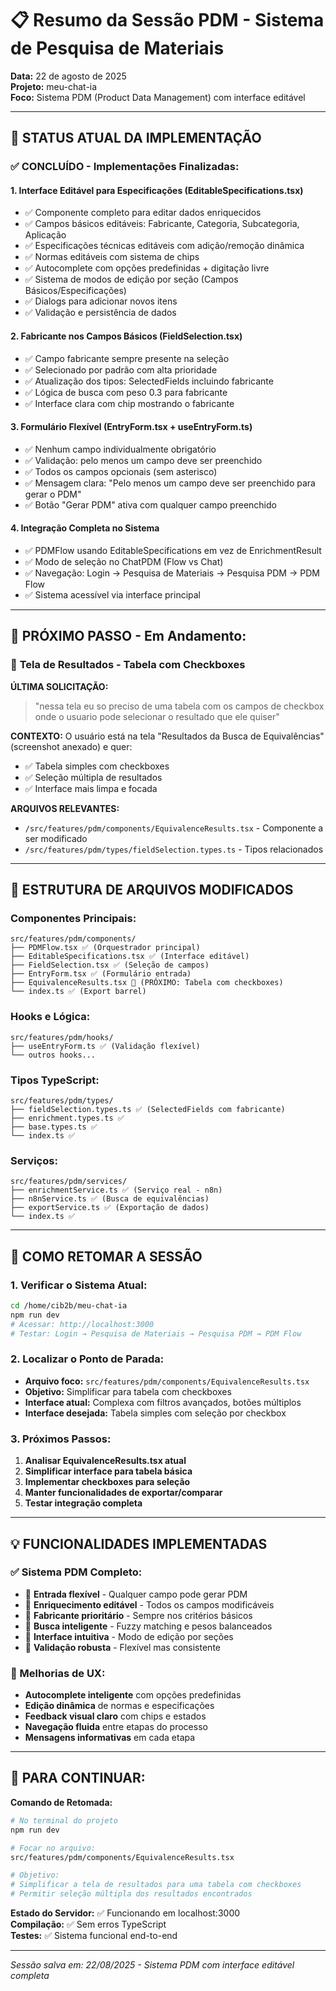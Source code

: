 # 📋 Resumo da Sessão PDM - Sistema de Pesquisa de Materiais

**Data:** 22 de agosto de 2025  
**Projeto:** meu-chat-ia  
**Foco:** Sistema PDM (Product Data Management) com interface editável

---

## 🎯 **STATUS ATUAL DA IMPLEMENTAÇÃO**

### ✅ **CONCLUÍDO - Implementações Finalizadas:**

#### 1. **Interface Editável para Especificações (EditableSpecifications.tsx)**
- ✅ Componente completo para editar dados enriquecidos
- ✅ Campos básicos editáveis: Fabricante, Categoria, Subcategoria, Aplicação
- ✅ Especificações técnicas editáveis com adição/remoção dinâmica
- ✅ Normas editáveis com sistema de chips
- ✅ Autocomplete com opções predefinidas + digitação livre
- ✅ Sistema de modos de edição por seção (Campos Básicos/Especificações)
- ✅ Dialogs para adicionar novos itens
- ✅ Validação e persistência de dados

#### 2. **Fabricante nos Campos Básicos (FieldSelection.tsx)**
- ✅ Campo fabricante sempre presente na seleção
- ✅ Selecionado por padrão com alta prioridade
- ✅ Atualização dos tipos: SelectedFields incluindo fabricante
- ✅ Lógica de busca com peso 0.3 para fabricante
- ✅ Interface clara com chip mostrando o fabricante

#### 3. **Formulário Flexível (EntryForm.tsx + useEntryForm.ts)**
- ✅ Nenhum campo individualmente obrigatório
- ✅ Validação: pelo menos um campo deve ser preenchido
- ✅ Todos os campos opcionais (sem asterisco)
- ✅ Mensagem clara: "Pelo menos um campo deve ser preenchido para gerar o PDM"
- ✅ Botão "Gerar PDM" ativa com qualquer campo preenchido

#### 4. **Integração Completa no Sistema**
- ✅ PDMFlow usando EditableSpecifications em vez de EnrichmentResult
- ✅ Modo de seleção no ChatPDM (Flow vs Chat)
- ✅ Navegação: Login → Pesquisa de Materiais → Pesquisa PDM → PDM Flow
- ✅ Sistema acessível via interface principal

---

## 🔄 **PRÓXIMO PASSO - Em Andamento:**

### 🎯 **Tela de Resultados - Tabela com Checkboxes**
**ÚLTIMA SOLICITAÇÃO:** 
> "nessa tela eu so preciso de uma tabela com os campos de checkbox onde o usuario pode selecionar o resultado que ele quiser"

**CONTEXTO:** O usuário está na tela "Resultados da Busca de Equivalências" (screenshot anexado) e quer:
- ✅ Tabela simples com checkboxes
- ✅ Seleção múltipla de resultados
- ✅ Interface mais limpa e focada

**ARQUIVOS RELEVANTES:**
- `/src/features/pdm/components/EquivalenceResults.tsx` - Componente a ser modificado
- `/src/features/pdm/types/fieldSelection.types.ts` - Tipos relacionados

---

## 📁 **ESTRUTURA DE ARQUIVOS MODIFICADOS**

### **Componentes Principais:**
```
src/features/pdm/components/
├── PDMFlow.tsx ✅ (Orquestrador principal)
├── EditableSpecifications.tsx ✅ (Interface editável)
├── FieldSelection.tsx ✅ (Seleção de campos)
├── EntryForm.tsx ✅ (Formulário entrada)
├── EquivalenceResults.tsx 🔄 (PRÓXIMO: Tabela com checkboxes)
└── index.ts ✅ (Export barrel)
```

### **Hooks e Lógica:**
```
src/features/pdm/hooks/
├── useEntryForm.ts ✅ (Validação flexível)
└── outros hooks...
```

### **Tipos TypeScript:**
```
src/features/pdm/types/
├── fieldSelection.types.ts ✅ (SelectedFields com fabricante)
├── enrichment.types.ts ✅
├── base.types.ts ✅
└── index.ts ✅
```

### **Serviços:**
```
src/features/pdm/services/
├── enrichmentService.ts ✅ (Serviço real - n8n)
├── n8nService.ts ✅ (Busca de equivalências)
├── exportService.ts ✅ (Exportação de dados)
└── index.ts ✅
```

---

## 🚀 **COMO RETOMAR A SESSÃO**

### **1. Verificar o Sistema Atual:**
```bash
cd /home/cib2b/meu-chat-ia
npm run dev
# Acessar: http://localhost:3000
# Testar: Login → Pesquisa de Materiais → Pesquisa PDM → PDM Flow
```

### **2. Localizar o Ponto de Parada:**
- **Arquivo foco:** `src/features/pdm/components/EquivalenceResults.tsx`
- **Objetivo:** Simplificar para tabela com checkboxes
- **Interface atual:** Complexa com filtros avançados, botões múltiplos
- **Interface desejada:** Tabela simples com seleção por checkbox

### **3. Próximos Passos:**
1. **Analisar EquivalenceResults.tsx atual**
2. **Simplificar interface para tabela básica**
3. **Implementar checkboxes para seleção**
4. **Manter funcionalidades de exportar/comparar**
5. **Testar integração completa**

---

## 💡 **FUNCIONALIDADES IMPLEMENTADAS**

### **✅ Sistema PDM Completo:**
- 🎯 **Entrada flexível** - Qualquer campo pode gerar PDM
- 🎯 **Enriquecimento editável** - Todos os campos modificáveis
- 🎯 **Fabricante prioritário** - Sempre nos critérios básicos
- 🎯 **Busca inteligente** - Fuzzy matching e pesos balanceados
- 🎯 **Interface intuitiva** - Modo de edição por seções
- 🎯 **Validação robusta** - Flexível mas consistente

### **🎨 Melhorias de UX:**
- **Autocomplete inteligente** com opções predefinidas
- **Edição dinâmica** de normas e especificações
- **Feedback visual claro** com chips e estados
- **Navegação fluida** entre etapas do processo
- **Mensagens informativas** em cada etapa

---

## 🏁 **PARA CONTINUAR:**

**Comando de Retomada:**
```bash
# No terminal do projeto
npm run dev

# Focar no arquivo:
src/features/pdm/components/EquivalenceResults.tsx

# Objetivo:
# Simplificar a tela de resultados para uma tabela com checkboxes
# Permitir seleção múltipla dos resultados encontrados
```

**Estado do Servidor:** ✅ Funcionando em localhost:3000  
**Compilação:** ✅ Sem erros TypeScript  
**Testes:** ✅ Sistema funcional end-to-end  

---

*Sessão salva em: 22/08/2025 - Sistema PDM com interface editável completa*
